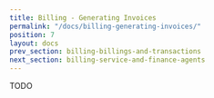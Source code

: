 ```yaml
---
title: Billing - Generating Invoices
permalink: "/docs/billing-generating-invoices/"
position: 7
layout: docs
prev_section: billing-billings-and-transactions
next_section: billing-service-and-finance-agents
---
```


TODO
